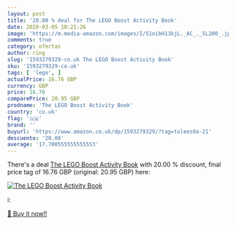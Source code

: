 ```yaml
---
layout: post
title: '20.00 % deal for The LEGO Boost Activity Book'
date: 2020-03-05 10:21:26
image: 'https://m.media-amazon.com/images/I/51oibH13kjL._AC_._SL200_.jpg'
comments: true
category: ofertas
author: ring
slug: '1593279329-co.uk The LEGO Boost Activity Book'
sku: '1593279329-co.uk'
tags: [ 'lego', ]
actualPrice: 16.76 GBP
currency: GBP
price: 16.76
comparePrice: 20.95 GBP
prodname: 'The LEGO Boost Activity Book'
country: 'co.uk'
flag: '🇬🇧'
brand: ''
buyurl: 'https://www.amazon.co.uk/dp/1593279329/?tag=tolees0a-21'
descuento: '20.00'
average: '17.700555555555553'
---
```


There's a deal [The LEGO Boost Activity Book](https://www.amazon.co.uk/dp/1593279329/?tag=tolees0a-21)  with  20.00 % discount, final price tag of  16.76 GBP (original: 20.95 GBP) here:

[![The LEGO Boost Activity Book](https://m.media-amazon.com/images/I/51oibH13kjL._AC_._SL200_.jpg)](https://www.amazon.co.uk/dp/1593279329/?tag=tolees0a-21)

ℹ️:


[🛒 Buy it now!!](https://www.amazon.co.uk/dp/1593279329/?tag=tolees0a-21)
